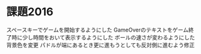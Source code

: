 # 課題2016
スペースキーでゲームを開始するようにした
GameOverのテキストをゲーム終了時に少し時間をおいて表示するようにした
ボールの速さが変わるようにした
背景色を変更
パドルが端にあるとき更に進もうとしても反対側に進むよう修正
